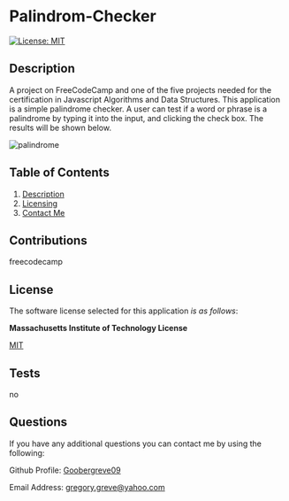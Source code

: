 # Palindrom-Checker

  [![License: MIT](https://img.shields.io/badge/License-MIT-yellow.svg)](https://opensource.org/licenses/MIT)

  
## Description

A project on FreeCodeCamp and one of the five projects needed for the certification in Javascript Algorithms and Data Structures. This application is a simple palindrome checker. A user can test if a word or phrase is a palindrome by typing it into the input, and clicking the check box. The results will be shown below.

![palindrome](https://github.com/user-attachments/assets/c0f0d1d3-ac19-47b2-b172-70ab72574780)
  
## Table of Contents

1. [Description](#description)  
2. [Licensing](#license)  
3. [Contact Me](#questions)


## Contributions

freecodecamp


## License

The software license selected for this application *is as follows*:

**Massachusetts Institute of Technology License**

[MIT](https://opensource.org/licenses/MIT)



## Tests

no

## Questions

If you have any additional questions you can contact me by using the following:

 Github Profile: [Goobergreve09](https://www.github.com/Goobergreve09)

 Email Address: gregory.greve@yahoo.com